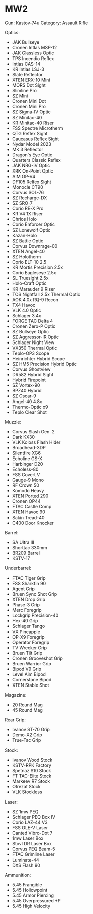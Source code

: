 # MW2

Gun: Kastov-74u
Category: Assault Rifle

Optics:

- JAK Bullseye 
- Cronen Intlas MSP-12 
- JAK Glassless Optic 
- TPS Incendio Reflex 
- Intlas CAS-14 
- KR Intlas LSJ-3 
- Slate Reflector 
- XTEN ERX-10 Mini 
- MORS Dot Sight 
- Slimline Pro
- SZ Mini
- Cronen Mini Dot
- Cronen Mini Pro
- SZ Sigma-IV Optic
- SZ Minitac-40
- KR Minitac-40 Riser 
- FSS Spectre Microtherm 
- QTG Reflex Sight 
- Caucasus Reflex Sight 
- Nydar Model 2023 
- MK.3 Reflector 
- Dragon's Eye Optic 
- Quarters Classic Reflex 
- JAK NRG-IV Optic 
- XRK On-Point Optic
- AIM OP-V4
- DF105 Relfex Sight
- Monocle CT90
- Corvus SOL-76
- SZ Recharge-DX
- SZ SRO-7
- Corio RE-X Pro
- KR V4 1X Riser 
- Chrios Holo 
- Corio Enforcer Optic
- SZ Lonewolf Optic
- Kazan-Holo
- SZ Battle Optic
- Corvus Downrage-00
- XTEN Angel-40
- SZ Holotherm
- Corio ELT-10 2.5 
- KR Mortis Precision 2.5x 
- Corio Eagleseye 2.5x 
- SL Truesight 2.5x 
- Holo-Craft Optic 
- KR Marauder 9 Riser 
- TOS Nightfall 2.5x Thermal Optic 
- AOK 4.0x RQ-9 Recon 
- TX4 Havoc 
- VLK 4.0 Optic
- Schlager 3.4x
- FORGE TAC Delta 4
- Cronen Zero-P Optic
- SZ Bullseye Optic
- SZ Aggressor-IR Optic
- Schlager Night View
- VX350 Thermal Optic
- Teplo-OP3 Scope
- Heinrichter Hybrid Scope 
- SZ HM5 Precision Hybrid Optic 
- Corvus Ghostview 
- DR582 Hybrid Sight
- Hybrid Firepoint
- SZ Vortex-90
- BPZ40 Hybrid
- SZ Oscar-9
- Angel-40 4.8x
- Thermo-Optic x9
- Teplo Clear Shot

Muzzle:

- Corvus Slash Gen. 2
- Dark KX30
- VLK Koloss Flash Hider
- Broadhead-3DP
- Silentfire XG6
- Echoline GS-X
- Harbinger D20
- Echoless-80
- FSS Covert V
- Gauge-9 Mono
- RF Crown 50
- Komodo Heavy
- XTEN Ported 290
- Cronen OP44
- FTAC Castle Comp
- XTEN Havoc 90
- Sakin Tread-40
- C400 Door Knocker

Barrel:

- SA Ultra III
- Shorttac 330mm
- BR209 Barrel
- KSTV-17

Underbarrel:

- FTAC Tiger Grip
- FSS Sharkfin 90
- Agent Grip
- Bruen Sync Shot Grip
- XTEN Drop Grip
- Phase-3 Grip
- Merc Foregrip
- Lockgrip Precision-40
- Hex-40 Grip
- Schlager Tango
- VX Pineapple
- OP-X9 Foregrip
- Operator Foregrip
- TV Wrecker Grip
- Bruen Tilt Grip
- Cronen Grooveshot Grip
- Bruen Warrior Grip
- Bipod V9 Grip
- Level Aim Bipod
- Cornerstone Bipod
- XTEN Stable Shot

Magazine:

- 20 Round Mag
- 45 Round Mag

Rear Grip:

- Ivanov ST-70 Grip
- Demo-X2 Grip
- True-Tac Grip

Stock:

- Ivanov Wood Stock
- KSTV-RPK Factory
- Spetnaz S10 Stock
- FT TAC-Elite Stock
- Markeev R7 Stock
- Otrezat Stock
- VLK Stockless

Laser:

- SZ 1mw PEQ
- Schlager PEQ Box IV
- Corio LAZ-44 V3
- FSS OLE-V Laser
- Canted Vibro-Dot 7
- 1mw Laser Box
- Stovl DR Laser Box
- Corvus PEQ Beam-5
- FTAC Grimline Laser
- Luminate-44
- DXS Flash 90

Ammunition:

- 5.45 Frangible
- 5.45 Hollowpoint
- 5.45 Armor Piercing
- 5.45 Overpressured +P
- 5.45 High Velocity
